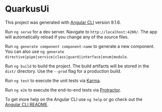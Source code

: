 # QuarkusUi

This project was generated with [Angular CLI](https://github.com/angular/angular-cli) version 9.1.6.


Run `ng serve` for a dev server. Navigate to `http://localhost:4200/`. The app will automatically reload if you change any of the source files.


Run `ng generate component component-name` to generate a new component. You can also use `ng generate directive|pipe|service|class|guard|interface|enum|module`.


Run `ng build` to build the project. The build artifacts will be stored in the `dist/` directory. Use the `--prod` flag for a production build.


Run `ng test` to execute the unit tests via [Karma](https://karma-runner.github.io).


Run `ng e2e` to execute the end-to-end tests via [Protractor](http://www.protractortest.org/).


To get more help on the Angular CLI use `ng help` or go check out the [Angular CLI README](https://github.com/angular/angular-cli/blob/master/README.md).
